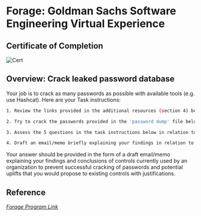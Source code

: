 
# Forage: Goldman Sachs Software Engineering Virtual Experience





## Certificate of Completion


![Cert](https://via.placeholder.com/468x300?text=App+Screenshot+Here)


## Overview: Crack leaked password database

Your job is to crack as many passwords as possible with available tools (e.g. use Hashcat). Here are your Task instructions:

```bash
1. Review the links provided in the additional resources (section 4) below to gain a background understanding of password cracking

2. Try to crack the passwords provided in the 'password dump' file below using available tools

3. Assess the 5 questions in the task instructions below in relation to the passwords provided (type of hashing algorithm, level of protection, possible controls that could be implemented, password policy, changes in policy)

4. Draft an email/memo briefly explaining your findings in relation to controls used by the organization and your proposed uplifts. We recommend spending about 1.5 hours on this task and keeping it at 1 page in length

```

Your answer should be provided in the form of a draft email/memo explaining your findings and conclusions of controls currently used by an organization to prevent successful cracking of passwords and potential uplifts that you would propose to existing controls with justifications.


## Reference

[_Forage Program Link_](https://forage-uploads-prod.s3.amazonaws.com/completion-certificates/Goldman%20Sachs/NPdeQ43o8P9HJmJzg_Goldman%20Sachs_iy5NFT58SeqYabCSh_1657214590850_completion_certificate.pdf)
